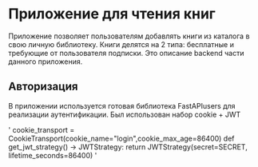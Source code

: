 # Приложение для чтения книг
Приложение позволяет пользователям добавлять книги из каталога в свою личную библиотеку. Книги делятся на 2 типа: бесплатные и требующие от пользователя подписки. Это описание backend части данного приложения.

## Авторизация
В приложении используется готовая библиотека FastAPIusers для реализации аутентификации. Был использован набор cookie + JWT 

' cookie_transport = CookieTransport(cookie_name="login",cookie_max_age=86400)
def get_jwt_strategy() -> JWTStrategy:
    return JWTStrategy(secret=SECRET, lifetime_seconds=86400) '
